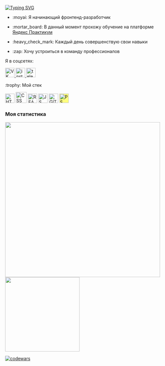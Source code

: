 <a href="https://git.io/typing-svg"><img src="https://readme-typing-svg.herokuapp.com?font=Comfortaa&duration=3000&pause=500&vCenter=true&width=435&lines=%D0%9F%D1%80%D0%B8%D0%B2%D0%B5%D1%82+%D0%B2%D1%81%D0%B5%D0%BC%2C+%D0%BC%D0%B5%D0%BD%D1%8F+%D0%B7%D0%BE%D0%B2%D1%83%D1%82+%D0%98%D0%B3%D0%BE%D1%80%D1%8C!" alt="Typing SVG" /></a>
* <p>:moyai:  Я начинающий фронтенд-разработчик</p>  
* <p>:mortar_board: В данный момент прохожу обучение на платформе <a href="https://practicum.yandex.ru/">Яндекс Практикум</a></p>  
* <p>:heavy_check_mark: Каждый день совершенствую свои навыки </p>
* <p>:zap: Хочу устроиться в команду профессионалов </p>  
Я в соцсетях:
<div id="badges">
  <a href="https://vk.com/igoreviga">
    <img width = 30 height = 30 src="https://uce737894fd6aa1b18422da27d40.previews.dropboxusercontent.com/p/thumb/AByTV0Uio9tQmDew4CGEbp15KdGOpLc7ISh82J101XjBwn1NNAlyDSNoxu1D-Z3wWaJHXleoyna8wdvFhFjDq5jhBhK1huHzkHj-fRpfPfS3-36K2PuYJNQxJzGoEezZWEJJIYhWsXA5bRsFaD0OG8iqxg2fjqxpUl1OVAfl0i1JlhXdYXGD03IwGO7IdIytEZUxnYsrV0NiL41PSkaX-vTJqP7fa-arWFmtA4RJL3i2EcNNfHXJVHaggIaVDULuJsmPZzHzU8PfaUsJSr6veqHxCBF65_M1LUtfbt5DSg_rporLVQLfmB943wQF8HPb8mlA7_9bN5MZYpWK-GYvoOzWsuV9zo9eX4LgaxB_yokLUkCcqRVuxtWrGvza0bbZ62s/p.png" alt="VK"></img>
  </a>
  <a href="https://instagram.com/igoreviga?igshid=NTA5ZTk1NTc=">
    <img width = 30 height = 30  src="https://cdn-icons-png.flaticon.com/128/2111/2111463.png" alt="instagramm"/>
  </a>
  <a href="https://t.me/Igoreviga">
    <img width = 30 height = 30 src="https://cdn-icons-png.flaticon.com/128/2111/2111646.png" alt="telegram"/>
  </a>
</div> 

<p>:trophy: Мой стек</p>  
<div id="badges">
    <img width = 30 height = 30 src="https://cdn-icons-png.flaticon.com/128/174/174854.png" alt="HTML"/>
    <img width = 35 height = 35  src="https://cdn-icons-png.flaticon.com/128/5968/5968242.png" alt="CSS"/>
    <img width = 30 height = 30 src="https://cdn-icons-png.flaticon.com/128/875/875209.png" alt="REACT"/>
    <img width = 30 height = 30 src="https://cdn-icons-png.flaticon.com/128/5968/5968292.png" alt="JS"/>
    <img width = 30 height = 30 src="https://cdn-icons-png.flaticon.com/128/4494/4494740.png" alt="GIT"/>
   <img width = 30 height = 30 src="https://cdn-icons-png.flaticon.com/128/338/338904.png" style="background-color: rgba(255,255,0,0.5)" alt="PS"/>
</div>

### Моя статистика
<div id="stat" align="start" >
	<img width = 500 src="https://github-profile-summary-cards.vercel.app/api/cards/profile-details?username=RyzhukIgor&theme=github_dark"/>
	<img width = 240 src="https://github-profile-summary-cards.vercel.app/api/cards/most-commit-language?username=RyzhukIgor&theme=github_dark"/>
</div>

[![codewars](https://www.codewars.com/users/RyzhukIgor/badges/small)](https://www.codewars.com/users/RyzhukIgor) 




